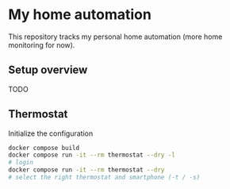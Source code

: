# My home automation

This repository tracks my personal home automation (more home monitoring for now). 

## Setup overview

TODO

## Thermostat

Initialize the configuration
```bash
docker compose build
docker compose run -it --rm thermostat --dry -l
# login
docker compose run -it --rm thermostat --dry
# select the right thermostat and smartphone (-t / -s)
```
